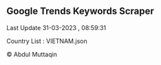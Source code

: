 

## Google Trends Keywords Scraper 
 
Last Update 31-03-2023 , 08:59:31

Country List :
VIETNAM.json



© Abdul Muttaqin 
